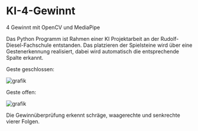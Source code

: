 # KI-4-Gewinnt
4 Gewinnt mit OpenCV und MediaPipe

Das Python Programm ist Rahmen einer KI Projektarbeit an der Rudolf-Diesel-Fachschule entstanden.
Das platzieren der Spielsteine wird über eine Gestenerkennung realisiert, dabei wird automatisch die entsprechende Spalte erkannt.

Geste geschlossen:

![grafik](https://user-images.githubusercontent.com/87645816/151784493-0a585132-23ad-44e8-bf54-3a5365fb33e4.png)

Geste offen:

![grafik](https://user-images.githubusercontent.com/87645816/151784617-968d0a5a-cc4c-432e-8106-36b59c794a50.png)


Die Gewinnüberprüfung erkennt schräge, waagerechte und senkrechte vierer Folgen.
